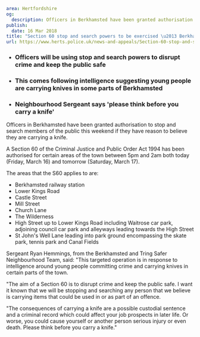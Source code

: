 ```yaml
area: Hertfordshire
og:
  description: Officers in Berkhamsted have been granted authorisation to stop and search members of the public this weekend if they have reason to believe they are carrying a knife.
publish:
  date: 16 Mar 2018
title: "Section 60 stop and search powers to be exercised \u2013 Berkhamsted"
url: https://www.herts.police.uk/news-and-appeals/Section-60-stop-and-search-powers-to-be-exercised-Berkhamsted
```

* ### Officers will be using stop and search powers to disrupt crime and keep the public safe

 * ### This comes following intelligence suggesting young people are carrying knives in some parts of Berkhamsted

 * ### Neighbourhood Sergeant says 'please think before you carry a knife'

Officers in Berkhamsted have been granted authorisation to stop and search members of the public this weekend if they have reason to believe they are carrying a knife.

A Section 60 of the Criminal Justice and Public Order Act 1994 has been authorised for certain areas of the town between 5pm and 2am both today (Friday, March 16) and tomorrow (Saturday, March 17).

The areas that the S60 applies to are:

 * Berkhamsted railway station
 * Lower Kings Road
 * Castle Street
 * Mill Street
 * Church Lane
 * The Wilderness
 * High Street up to Lower Kings Road including Waitrose car park, adjoining council car park and alleyways leading towards the High Street
 * St John's Well Lane leading into park ground encompassing the skate park, tennis park and Canal Fields

Sergeant Ryan Hemmings, from the Berkhamsted and Tring Safer Neighbourhood Team, said: "This targeted operation is in response to intelligence around young people committing crime and carrying knives in certain parts of the town.

"The aim of a Section 60 is to disrupt crime and keep the public safe. I want it known that we will be stopping and searching any person that we believe is carrying items that could be used in or as part of an offence.

"The consequences of carrying a knife are a possible custodial sentence and a criminal record which could affect your job prospects in later life. Or worse, you could cause yourself or another person serious injury or even death. Please think before you carry a knife."
